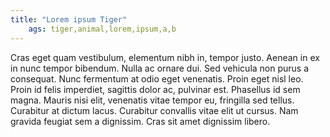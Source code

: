```yaml
---
title: "Lorem ipsum Tiger"
	ags: tiger,animal,lorem,ipsum,a,b
---
```


 Cras eget quam vestibulum, elementum nibh in, tempor justo. Aenean in ex in nunc tempor bibendum. Nulla ac ornare dui. Sed vehicula non purus a consequat. Nunc fermentum at odio eget venenatis. Proin eget nisl leo. Proin id felis imperdiet, sagittis dolor ac, pulvinar est. Phasellus id sem magna. Mauris nisi elit, venenatis vitae tempor eu, fringilla sed tellus. Curabitur at dictum lacus. Curabitur convallis vitae elit ut cursus. Nam gravida feugiat sem a dignissim. Cras sit amet dignissim libero. 